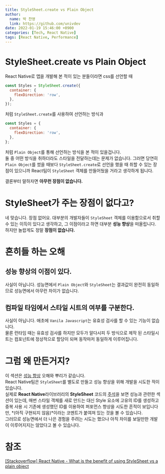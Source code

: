 ```yaml
---
title: StyleSheet.create vs Plain Object
author:
  name: 박 찬영
  link: https://github.com/univdev
date: 2022-01-19 15:46:00 +0900
categories: [Tech, React Native]
tags: [React Native, Performance]
---
```

# StyleSheet.create vs Plain Object
React Native로 앱을 개발해 본 적이 있는 분들이라면 css를 선언할 때
```javascript
const Styles = StyleSheet.create({
  container: {
    flexDirection: 'row',
  },
});
```
처럼 ```StyleSheet.create```를 사용하여 선언하는 방식과
```javascript
const Styles = {
  container: {
    flexDirection: 'row',
  },
};
```
처럼 ```Plain Object```를 통해 선언하는 방식을 본 적이 있을겁니다.  
둘 중 어떤 방식을 취하더라도 스타일을 전달하는데는 문제가 없습니다. 그러면 당연히 ```Plain Object```를 썼을 때보다 ```StyleSheet.create```로 선언을 했을 때 취할 수 있는 장점이 있으니까 React팀이 ```StyleSheet``` 객체를 만들어뒀을 거라고 생각하게 됩니다.

결론부터 말하자면 **아무런 장점이 없습니다.**
# StyleSheet가 주는 장점이 없다고?
네 맞습니다. 장점 없어요. 대부분의 개발자들이 ```StyleSheet``` 객체를 이용함으로서 취할 수 있는 이득이 있다고 생각하고, 그 이점이라고 하면 대부분 **성능 향상**을 떠올립니다.  
하지만 놀랍게도 정말 **장점이 없습니다.**
# 흔히들 하는 오해
## 성능 향상의 이점이 있다.
사실이 아닙니다. 성능면에서 ```Plain Object```와 ```StyleSheet```는 결과값이 완전히 동일하므로 성능면에서 아무런 차이가 없습니다.
## 컴파일 타임에서 스타일 시트의 여부를 구분한다.
사실이 아닙니다. 애초에 ```Vanila Javascript```는 유효성 검사를 할 수 있는 기능이 없습니다.  
물론 런타임 때는 유효성 검사를 하지만 모두가 알다시피 두 방식으로 제작 된 스타일시트는 컴포넌트에 정상적으로 할당이 되며 동작마저 동일하게 이루어집니다.
# 그럼 왜 만든거지?
이 섹션은 [성능 향상](#성능-향상의-이점이-있다) 오해와 뿌리가 같습니다.  
React Native팀은 ```StyleSheet```를 별도로 만들고 성능 향상을 위해 개발을 시도한 적이 있습니다.  
실제로 **React Native**라이브러리의 **StyleSheet** 코드의 [주석][주석]을 보면 성능과 관련한 섹션이 있는데, 매번 스타일 객체를 새로 만드는 대신 Style 요소에 고유의 ID를 생성하고 중복 사용 시 기존에 생성했던 ID를 이용하여 퍼포먼스 향상을 시도한 흔적이 보입니다만, *(아직 구현되지 않음)*이라는 코멘트가 붙여져 있는 것을 볼 수 있습니다.  
그러므로 성능면에서 더 나은 경험을 주려는 시도는 했으나 아직 차이를 보일만한 개발이 이루어지지는 않았다고 볼 수 있습니다.
# 참조
[[Stackoverflow] React Native - What is the benefit of using StyleSheet vs a plain object][참조]

[주석]: https://github.com/facebook/react-native/blob/main/Libraries/StyleSheet/StyleSheet.js#L223
[참조]: https://stackoverflow.com/questions/38958888/react-native-what-is-the-benefit-of-using-stylesheet-vs-a-plain-object